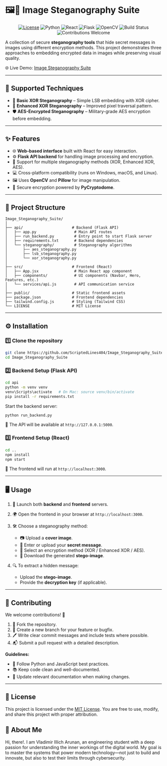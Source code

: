 # 🖼️🔐 Image Steganography Suite

<p align="center">
  <a href= "LICENSE"><img src="https://img.shields.io/badge/License-MIT-blue.svg" alt="License" /></a>
  <img src="https://img.shields.io/badge/Python-3.8%252B-blue" alt="Python" />
  <img src="https://img.shields.io/badge/React-18%252B-blue" alt="React" />
  <img src="https://img.shields.io/badge/Flask-2.0%252B-green" alt="Flask" />
  <img src="https://img.shields.io/badge/OpenCV-4.5%252B-orange" alt="OpenCV" />
  <img src="https://img.shields.io/badge/build-passing-brightgreen" alt="Build Status" />
  <img src="https://img.shields.io/badge/contributions-welcome-blueviolet" alt="Contributions Welcome" />
</p>

A collection of secure **steganography tools** that hide secret messages in images using different encryption methods. This project demonstrates three approaches to embedding encrypted data in images while preserving visual quality.

🌐 Live Demo: [Image Steganography Suite](https://image-steganography-suite.onrender.com)

---

## 🔐 Supported Techniques

* 🧩 **Basic XOR Steganography** – Simple LSB embedding with XOR cipher.
* 🔄 **Enhanced XOR Steganography** – Improved pixel traversal pattern.
* 🛡️ **AES-Encrypted Steganography** – Military-grade AES encryption before embedding.

---

## ✨ Features

* 🌐 **Web-based interface** built with React for easy interaction.
* ⚙️ **Flask API backend** for handling image processing and encryption.
* 🔧 Support for multiple steganography methods (XOR, Enhanced XOR, AES).
* 💻 Cross-platform compatibility (runs on Windows, macOS, and Linux).
* 🖼️ Uses **OpenCV** and **Pillow** for image manipulation.
* 🔑 Secure encryption powered by **PyCryptodome**.

---

## 📂 Project Structure

```
Image_Steganography_Suite/
│
├── api/                      # Backend (Flask API)
│   ├── app.py                 # Main API routes
│   ├── run_backend.py         # Entry point to start Flask server
│   ├── requirements.txt       # Backend dependencies
│   └── steganography/         # Steganography algorithms
│       ├── aes_steganography.py
│       ├── lsb_steganography.py
│       └── xor_steganography.py
│
├── src/                      # Frontend (React)
│   ├── App.jsx                # Main React app component
│   ├── components/            # UI components (Navbar, Hero, Features, etc.)
│   └── services/api.js        # API communication service
│
├── public/                   # Static frontend assets
├── package.json              # Frontend dependencies
├── tailwind.config.js        # Styling (Tailwind CSS)
└── LICENSE                   # MIT License
```

---

## ⚙️ Installation

### 1️⃣ Clone the repository

```bash
git clone https://github.com/ScriptedLines404/Image_Steganography_Suite.git
cd Image_Steganography_Suite
```

### 2️⃣ Backend Setup (Flask API)

```bash
cd api
python -m venv venv
venv\Scripts\activate   # On Mac: source venv/bin/activate
pip install -r requirements.txt
```

Start the backend server:

```bash
python run_backend.py
```

📍 The API will be available at `http://127.0.0.1:5000`.

### 3️⃣ Frontend Setup (React)

```bash
cd ..
npm install
npm start
```

📍 The frontend will run at `http://localhost:3000`.

---

## 🖥️ Usage

1. 🚀 Launch both **backend** and **frontend** servers.
2. 🌍 Open the frontend in your browser at `http://localhost:3000`.
3. 🛠️ Choose a steganography method:

   * 📷 Upload a **cover image**.
   * 📝 Enter or upload your **secret message**.
   * 🔐 Select an encryption method (XOR / Enhanced XOR / AES).
   * 💾 Download the generated **stego-image**.
4. 🔍 To extract a hidden message:

   * Upload the **stego-image**.
   * Provide the **decryption key** (if applicable).

---

## 🤝 Contributing

We welcome contributions! 🙌

1. 🍴 Fork the repository.
2. 🌿 Create a new branch for your feature or bugfix.
3. 🖊️ Write clear commit messages and include tests where possible.
4. 📬 Submit a pull request with a detailed description.

**Guidelines:**

* 🧹 Follow Python and JavaScript best practices.
* 📚 Keep code clean and well-documented.
* 📝 Update relevant documentation when making changes.

---

## 📜 License

This project is licensed under the [MIT License](LICENSE). You are free to use, modify, and share this project with proper attribution.

## 🌟 About Me  

Hi, there!. I am Vladimir Illich Arunan, an engineering student with a deep passion for understanding the inner workings of the digital world. My goal is to master the systems that power modern technology—not just to build and innovate, but also to test their limits through cybersecurity.
